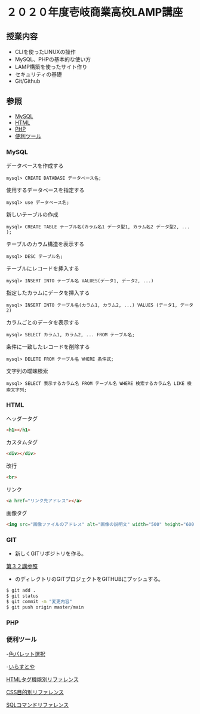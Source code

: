 # ２０２０年度壱岐商業高校LAMP講座

## 授業内容

- CLIを使ったLINUXの操作
- MySQL、PHPの基本的な使い方
- LAMP構築を使ったサイト作り
- セキュリティの基礎
- Git/Github

## 参照

- [MySQL](#mysql)
- [HTML](#html)
- [PHP](#php)
- [便利ツール](#tools)

### MySQL <a name="mysql"></a>

データベースを作成する

```mysql
mysql> CREATE DATABASE データベース名;
```

使用するデータベースを指定する

```mysql
mysql> use データベース名;
```

新しいテーブルの作成

```mysql
mysql> CREATE TABLE テーブル名(カラム名1 データ型1, カラム名2 データ型2, ... );
```

テーブルのカラム構造を表示する

```mysql
mysql> DESC テーブル名;
```

テーブルにレコードを挿入する

```mysql
mysql> INSERT INTO テーブル名 VALUES(データ1, データ2, ...)
```

指定したカラムにデータを挿入する

```mysql
mysql> INSERT INTO テーブル名(カラム1, カラム2, ...) VALUES (データ1, データ2)
```

カラムごとのデータを表示する

```mysql
mysql> SELECT カラム1, カラム2, ... FROM テーブル名;
```

条件に一致したレコードを削除する

```mysql
mysql> DELETE FROM テーブル名 WHERE 条件式;
```

文字列の曖昧検索

```mysql
mysql> SELECT 表示するカラム名 FROM テーブル名 WHERE 検索するカラム名 LIKE 検索文字列;
```

### HTML <a name="html"></a>

ヘッダータグ

```html
<h1></h1>
```

カスタムタグ

```html
<div></div>
```

改行

```html
<br>
```

リンク

```html
<a href="リンク先アドレス"></a>
```

画像タグ

```html
<img src="画像ファイルのアドレス" alt="画像の説明文" width="500" height="600">
```

### GIT 

- 新しくGITリポジトリを作る。

[第３２講参照](https://github.com/shifubear/LAMP-notes/tree/master/%E7%AC%AC%EF%BC%93%EF%BC%92%E8%AC%9B)

- のディレクトリのGITプロジェクトをGITHUBにプッシュする。

```bash
$ git add .
$ git status
$ git commit -m "変更内容"
$ git push origin master/main
```

### PHP <a name="php"></a>

### 便利ツール <a name="tools"></a>

-[色パレット選択](https://coolors.co/e3e7af-a2a77f-eff1c5-035e7b-002e2c)

-[いらすとや](https://www.irasutoya.com/)


[HTMLタグ機能別リファレンス](https://web-designer.cman.jp/html_ref/function_list/)

[CSS目的別リファレンス](https://developer.mozilla.org/ja/docs/Web/CSS/Reference)

[SQLコマンドリファレンス](https://qiita.com/shuyam/items/809ff4123d8dcb7321f9)

